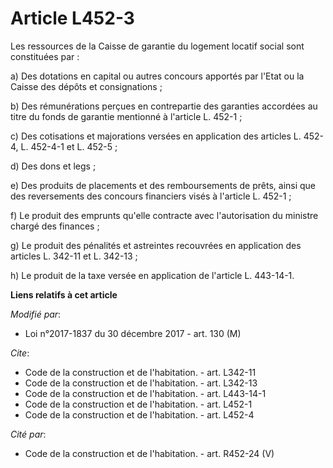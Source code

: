 # Article L452-3

Les ressources de la Caisse de garantie du logement locatif social sont constituées par : 

a) Des dotations en capital ou autres concours apportés par l'Etat ou la Caisse des dépôts et consignations ; 

b) Des rémunérations perçues en contrepartie des garanties accordées au titre du fonds de garantie mentionné à l'article L.
452-1 ; 

c) Des cotisations et majorations versées en application des articles L. 452-4, L. 452-4-1 et L. 452-5 ; 

d) Des dons et legs ; 

e) Des produits de placements et des remboursements de prêts, ainsi que des reversements des concours financiers visés à
l'article L. 452-1 ; 

f) Le produit des emprunts qu'elle contracte avec l'autorisation du ministre chargé des finances ; 

g) Le produit des pénalités et astreintes recouvrées en application des articles L. 342-11 et L. 342-13 ; 

h) Le produit de la taxe versée en application de l'article L. 443-14-1.

**Liens relatifs à cet article**

_Modifié par_:

  - Loi n°2017-1837 du 30 décembre 2017 - art. 130 (M)

_Cite_:

  - Code de la construction et de l'habitation. - art. L342-11
  - Code de la construction et de l'habitation. - art. L342-13
  - Code de la construction et de l'habitation. - art. L443-14-1
  - Code de la construction et de l'habitation. - art. L452-1
  - Code de la construction et de l'habitation. - art. L452-4

_Cité par_:

  - Code de la construction et de l'habitation. - art. R452-24 (V)
